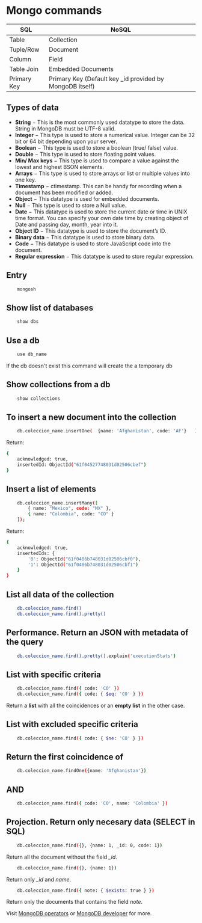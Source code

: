 # Mongo commands
| SQL         | NoSQL                                                     |
| ----------- | --------------------------------------------------------- |
| Table       | Collection                                                |
| Tuple/Row   | Document                                                  |
| Column      | Field                                                     |
| Table Join  | Embedded Documents                                        |
| Primary Key | Primary Key (Default key \_id provided by MongoDB itself) |

## Types of data
- **String** − This is the most commonly used datatype to store the data. String in MongoDB must be UTF-8 valid.
- **Integer** − This type is used to store a numerical value. Integer can be 32 bit or 64 bit depending upon your server.
- **Boolean** − This type is used to store a boolean (true/ false) value.
- **Double** − This type is used to store floating point values.
- **Min/ Max keys** − This type is used to compare a value against the lowest and highest BSON elements.
- **Arrays** − This type is used to store arrays or list or multiple values into one key.
- **Timestamp** − ctimestamp. This can be handy for recording when a document has been modified or added.
- **Object** − This datatype is used for embedded documents.
- **Null** − This type is used to store a Null value.
- **Date** − This datatype is used to store the current date or time in UNIX time format. You can specify your own date time by creating object of Date and passing day, month, year into it.
- **Object ID** − This datatype is used to store the document’s ID.
- **Binary data** − This datatype is used to store binary data.
- **Code** − This datatype is used to store JavaScript code into the document.
- **Regular expression** − This datatype is used to store regular expression.

## Entry
```bash
    mongosh
```

## Show list of databases
```bash
    show dbs
```

## Use a db
```bash
    use db_name
```
If the db doesn't exist this command will create the a temporary db

## Show collections from a db
```bash
    show collections
```

## To insert a new document into the collection
```bash
    db.coleccion_name.insertOne(  {name: 'Afghanistan', code: 'AF'}   );
```

Return:
```bash
{
    acknowledged: true,
    insertedId: ObjectId("61f04527748031d02506cbef")
}
```

## Insert a list of elements
```bash
    db.coleccion_name.insertMany([
        { name: "Mexico", code: "MX" },
        { name: "Colombia", code: "CO" }
    ]);
```

Return:
```bash
{
    acknowledged: true,
    insertedIds: {
        '0': ObjectId("61f0486b748031d02506cbf0"),
        '1': ObjectId("61f0486b748031d02506cbf1")
    }
}
```

## List all data of the collection
```bash
    db.coleccion_name.find()
    db.coleccion_name.find().pretty()
```

## Performance. Return an JSON with metadata of the query
```bash
    db.coleccion_name.find().pretty().explain('executionStats')
```

## List with specific criteria
```bash
    db.coleccion_name.find({ code: 'CO' })
    db.coleccion_name.find({ code: { $eq: 'CO' } })
```
Return a **list** with all the coincidences or an **empty list** in the other case.

## List with excluded specific criteria
```bash
    db.coleccion_name.find({ code: { $ne: 'CO' } })
```

## Return the first coincidence of
```bash
    db.coleccion_name.findOne({name: 'Afghanistan'})
```

## AND
```bash
    db.coleccion_name.find({ code: 'CO', name: 'Colombia' })
```

## Projection. Return only necesary data (SELECT in SQL)
```bash
    db.coleccion_name.find({}, {name: 1, _id: 0, code: 1})
```
Return all the document without the field *_id*.

```bash
    db.coleccion_name.find({}, {name: 1})
```
Return only *_id* and *name*.

```bash
    db.coleccion_name.find({ note: { $exists: true } })
```
Return only the documents that contains the field *note*.


Visit [MongoDB operators](https://docs.mongodb.com/manual/reference/operator/) or [MongoDB developer](https://docs.mongodb.com/developer/) for more.
